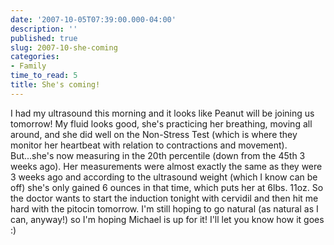 ```yaml
---
date: '2007-10-05T07:39:00.000-04:00'
description: ''
published: true
slug: 2007-10-she-coming
categories:
- Family
time_to_read: 5
title: She's coming!
---
```


I had my ultrasound this morning and it looks like Peanut will be joining us tomorrow!  My fluid looks good, she's practicing her breathing, moving all around, and she did well on the Non-Stress Test (which is where they monitor her heartbeat with relation to contractions and movement).  But...she's now measuring in the 20th percentile (down from the 45th 3 weeks ago).  Her measurements were almost exactly the same as they were 3 weeks ago and according to the ultrasound weight (which I know can be off) she's only gained 6 ounces in that time, which puts her at 6lbs. 11oz.  So the doctor wants to start the induction tonight with cervidil and then hit me hard with the pitocin tomorrow.  I'm still hoping to go natural (as natural as I can, anyway!) so I'm hoping Michael is up for it!  I'll let you know how it goes :)